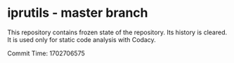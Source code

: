 # iprutils - master branch

This repository contains frozen state of the repository.
Its history is cleared. It is used only for static code
analysis with Codacy.

Commit Time: 1702706575